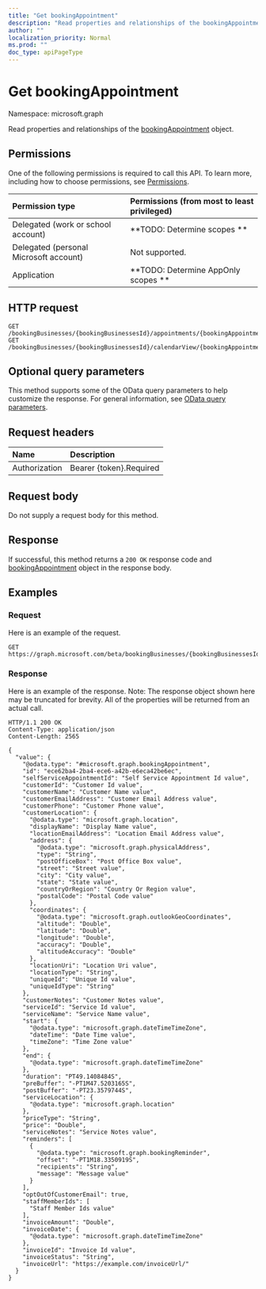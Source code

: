 ```yaml
---
title: "Get bookingAppointment"
description: "Read properties and relationships of the bookingAppointment object."
author: ""
localization_priority: Normal
ms.prod: ""
doc_type: apiPageType
---
```


# Get bookingAppointment

Namespace: microsoft.graph

Read properties and relationships of the [bookingAppointment](../resources/bookingappointment.md) object.

## Permissions
One of the following permissions is required to call this API. To learn more, including how to choose permissions, see [Permissions](/concepts/permissions-reference.md).

|Permission type|Permissions (from most to least privileged)|
|:---|:---|
|Delegated (work or school account)|**TODO: Determine scopes **|
|Delegated (personal Microsoft account)|Not supported.|
|Application|**TODO: Determine AppOnly scopes **|

## HTTP request
<!-- {
  "blockType": "ignored"
}
-->
``` http
GET /bookingBusinesses/{bookingBusinessesId}/appointments/{bookingAppointmentId}
GET /bookingBusinesses/{bookingBusinessesId}/calendarView/{bookingAppointmentId}
```

## Optional query parameters
This method supports some of the OData query parameters to help customize the response. For general information, see [OData query parameters](/graph/query-parameters).

## Request headers
|Name|Description|
|:---|:---|
|Authorization|Bearer {token}.Required|

## Request body
Do not supply a request body for this method.

## Response
If successful, this method returns a `200 OK` response code and [bookingAppointment](../resources/bookingappointment.md) object in the response body.

## Examples

### Request
Here is an example of the request.
<!-- {
  "blockType": "request",
  "name": "get_bookingappointment"
}
-->
``` http
GET https://graph.microsoft.com/beta/bookingBusinesses/{bookingBusinessesId}/appointments/{bookingAppointmentId}
```

### Response
Here is an example of the response. Note: The response object shown here may be truncated for brevity. All of the properties will be returned from an actual call.
<!-- {
  "blockType": "response",
  "truncated": true,
  "@odata.type": "microsoft.graph.bookingAppointment"
}
-->
``` http
HTTP/1.1 200 OK
Content-Type: application/json
Content-Length: 2565

{
  "value": {
    "@odata.type": "#microsoft.graph.bookingAppointment",
    "id": "ece62ba4-2ba4-ece6-a42b-e6eca42be6ec",
    "selfServiceAppointmentId": "Self Service Appointment Id value",
    "customerId": "Customer Id value",
    "customerName": "Customer Name value",
    "customerEmailAddress": "Customer Email Address value",
    "customerPhone": "Customer Phone value",
    "customerLocation": {
      "@odata.type": "microsoft.graph.location",
      "displayName": "Display Name value",
      "locationEmailAddress": "Location Email Address value",
      "address": {
        "@odata.type": "microsoft.graph.physicalAddress",
        "type": "String",
        "postOfficeBox": "Post Office Box value",
        "street": "Street value",
        "city": "City value",
        "state": "State value",
        "countryOrRegion": "Country Or Region value",
        "postalCode": "Postal Code value"
      },
      "coordinates": {
        "@odata.type": "microsoft.graph.outlookGeoCoordinates",
        "altitude": "Double",
        "latitude": "Double",
        "longitude": "Double",
        "accuracy": "Double",
        "altitudeAccuracy": "Double"
      },
      "locationUri": "Location Uri value",
      "locationType": "String",
      "uniqueId": "Unique Id value",
      "uniqueIdType": "String"
    },
    "customerNotes": "Customer Notes value",
    "serviceId": "Service Id value",
    "serviceName": "Service Name value",
    "start": {
      "@odata.type": "microsoft.graph.dateTimeTimeZone",
      "dateTime": "Date Time value",
      "timeZone": "Time Zone value"
    },
    "end": {
      "@odata.type": "microsoft.graph.dateTimeTimeZone"
    },
    "duration": "PT49.1408484S",
    "preBuffer": "-PT1M47.5203165S",
    "postBuffer": "-PT23.3579744S",
    "serviceLocation": {
      "@odata.type": "microsoft.graph.location"
    },
    "priceType": "String",
    "price": "Double",
    "serviceNotes": "Service Notes value",
    "reminders": [
      {
        "@odata.type": "microsoft.graph.bookingReminder",
        "offset": "-PT1M18.3350919S",
        "recipients": "String",
        "message": "Message value"
      }
    ],
    "optOutOfCustomerEmail": true,
    "staffMemberIds": [
      "Staff Member Ids value"
    ],
    "invoiceAmount": "Double",
    "invoiceDate": {
      "@odata.type": "microsoft.graph.dateTimeTimeZone"
    },
    "invoiceId": "Invoice Id value",
    "invoiceStatus": "String",
    "invoiceUrl": "https://example.com/invoiceUrl/"
  }
}
```


